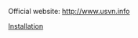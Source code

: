 Official website: http://www.usvn.info 

[Installation](https://github.com/usvn/usvn/wiki/Installation)
